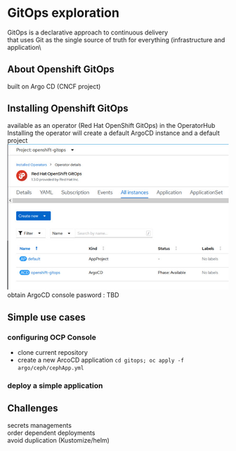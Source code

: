 # GitOps exploration
GitOps is a declarative approach to continuous delivery\
that uses Git as the single source of truth for everything (infrastructure and application\
## About Openshift GitOps
built on Argo CD (CNCF project)
## Installing Openshift GitOps
available as an operator (Red Hat OpenShift GitOps) in the OperatorHub\
Installing the operator will create a default ArgoCD instance and a default project\
![Image](./images/init.jpg)\
obtain ArgoCD console pasword : TBD

## Simple use cases
### configuring OCP Console
- clone current repository
- create a new ArcoCD application
`cd gitops; oc apply -f argo/ceph/cephApp.yml`
### deploy a simple application
## Challenges
secrets managements\
order dependent deployments\
avoid duplication (Kustomize/helm)
